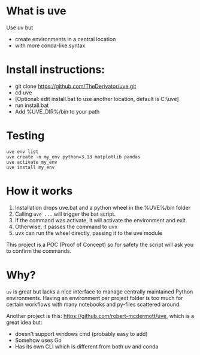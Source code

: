 # What is uve

Use uv but

 - create environments in a central location 
 - with more conda-like syntax

# Install instructions:

 - git clone https://github.com/TheDerivator/uve.git
 - cd uve
 - [Optional: edit install.bat to use another location, default is C:\uve]
 - run install.bat
 - Add %UVE_DIR%/bin to your path

# Testing

```
uve env list
uve create -n my_env python=3.13 matplotlib pandas
uve activate my_env
uve install my_env
```

# How it works

1. Installation drops uve.bat and a python wheel in the %UVE%/bin folder
2. Calling `uve ...` will trigger the bat script.
3. If the command was activate, it will activate the environment and exit.
3. Otherwise, it passes the command to uvx
4. uvx can run the wheel directly, passing it to the uve module

This project is a POC (Proof of Concept) so for safety the script will ask you to confirm the commands.

# Why?
`uv` is great but lacks a nice interface to manage centrally maintained Python environments. Having an environment per project folder is too much for certain workflows with many notebooks and py-files scattered around.

Another project is this: https://github.com/robert-mcdermott/uve, which is a great idea but:
 - doesn't support windows cmd (probably easy to add)
 - Somehow uses Go
 - Has its own CLI which is different from both uv and conda

